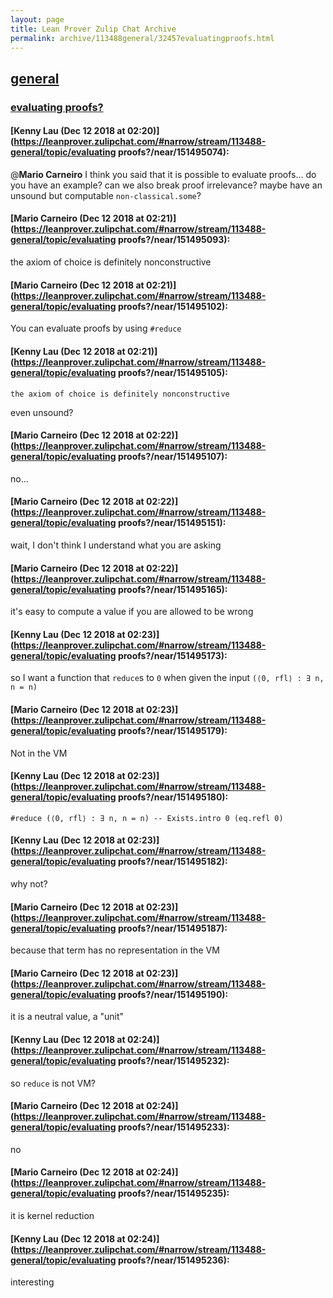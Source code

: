 ```yaml
---
layout: page
title: Lean Prover Zulip Chat Archive 
permalink: archive/113488general/32457evaluatingproofs.html
---
```


## [general](index.html)
### [evaluating proofs?](32457evaluatingproofs.html)

#### [Kenny Lau (Dec 12 2018 at 02:20)](https://leanprover.zulipchat.com/#narrow/stream/113488-general/topic/evaluating proofs?/near/151495074):
@**Mario Carneiro** I think you said that it is possible to evaluate proofs... do you have an example? can we also break proof irrelevance? maybe have an unsound but computable `non-classical.some`?

#### [Mario Carneiro (Dec 12 2018 at 02:21)](https://leanprover.zulipchat.com/#narrow/stream/113488-general/topic/evaluating proofs?/near/151495093):
the axiom of choice is definitely nonconstructive

#### [Mario Carneiro (Dec 12 2018 at 02:21)](https://leanprover.zulipchat.com/#narrow/stream/113488-general/topic/evaluating proofs?/near/151495102):
You can evaluate proofs by using `#reduce`

#### [Kenny Lau (Dec 12 2018 at 02:21)](https://leanprover.zulipchat.com/#narrow/stream/113488-general/topic/evaluating proofs?/near/151495105):
```quote
the axiom of choice is definitely nonconstructive
```
 even unsound?

#### [Mario Carneiro (Dec 12 2018 at 02:22)](https://leanprover.zulipchat.com/#narrow/stream/113488-general/topic/evaluating proofs?/near/151495107):
no...

#### [Mario Carneiro (Dec 12 2018 at 02:22)](https://leanprover.zulipchat.com/#narrow/stream/113488-general/topic/evaluating proofs?/near/151495151):
wait, I don't think I understand what you are asking

#### [Mario Carneiro (Dec 12 2018 at 02:22)](https://leanprover.zulipchat.com/#narrow/stream/113488-general/topic/evaluating proofs?/near/151495165):
it's easy to compute a value if you are allowed to be wrong

#### [Kenny Lau (Dec 12 2018 at 02:23)](https://leanprover.zulipchat.com/#narrow/stream/113488-general/topic/evaluating proofs?/near/151495173):
so I want a function that `reduce`s to `0` when given the input `(⟨0, rfl⟩ : ∃ n, n = n)`

#### [Mario Carneiro (Dec 12 2018 at 02:23)](https://leanprover.zulipchat.com/#narrow/stream/113488-general/topic/evaluating proofs?/near/151495179):
Not in the VM

#### [Kenny Lau (Dec 12 2018 at 02:23)](https://leanprover.zulipchat.com/#narrow/stream/113488-general/topic/evaluating proofs?/near/151495180):
```lean
#reduce (⟨0, rfl⟩ : ∃ n, n = n) -- Exists.intro 0 (eq.refl 0)
```

#### [Kenny Lau (Dec 12 2018 at 02:23)](https://leanprover.zulipchat.com/#narrow/stream/113488-general/topic/evaluating proofs?/near/151495182):
why not?

#### [Mario Carneiro (Dec 12 2018 at 02:23)](https://leanprover.zulipchat.com/#narrow/stream/113488-general/topic/evaluating proofs?/near/151495187):
because that term has no representation in the VM

#### [Mario Carneiro (Dec 12 2018 at 02:23)](https://leanprover.zulipchat.com/#narrow/stream/113488-general/topic/evaluating proofs?/near/151495190):
it is a neutral value, a "unit"

#### [Kenny Lau (Dec 12 2018 at 02:24)](https://leanprover.zulipchat.com/#narrow/stream/113488-general/topic/evaluating proofs?/near/151495232):
so `reduce` is not VM?

#### [Mario Carneiro (Dec 12 2018 at 02:24)](https://leanprover.zulipchat.com/#narrow/stream/113488-general/topic/evaluating proofs?/near/151495233):
no

#### [Mario Carneiro (Dec 12 2018 at 02:24)](https://leanprover.zulipchat.com/#narrow/stream/113488-general/topic/evaluating proofs?/near/151495235):
it is kernel reduction

#### [Kenny Lau (Dec 12 2018 at 02:24)](https://leanprover.zulipchat.com/#narrow/stream/113488-general/topic/evaluating proofs?/near/151495236):
interesting

